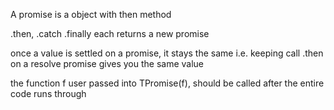 


A promise is a object with then method

.then, .catch .finally each returns a new promise

once a value is settled on a promise, it stays the same i.e. keeping call .then on a resolve promise gives you the same value


the function f user passed into TPromise(f), should be called after the entire code runs through